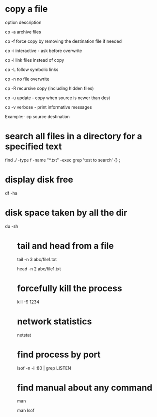 # copy a file 

option	description

cp -a	archive files 

cp -f	force copy by removing the destination file if needed 

cp -i	interactive - ask before overwrite

cp -l	link files instead of copy

cp -L	follow symbolic links

cp -n	no file overwrite

cp -R	recursive copy (including hidden files)

cp -u	update - copy when source is newer than dest


cp -v	verbose - print informative messages


Example:- 
cp source destination

# search all files in a directory for a specified text

find ./ -type f -name "*.txt" -exec grep 'test to search'  {} \;

# display disk free 

df -ha

# disk space taken by all the dir

du -sh <dir>

# tail and head from a file

  tail -n 3 abc/file1.txt
  
  head -n 2 abc/file1.txt
  
# forcefully kill the process
  
  kill -9 1234
  
# network statistics
  
  netstat
# find process by port 

lsof -n -i :80 | grep LISTEN

# find manual about any command

man <command name>
  
man lsof
 
